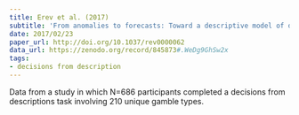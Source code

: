 ```yaml
---
title: Erev et al. (2017)
subtitle: 'From anomalies to forecasts: Toward a descriptive model of decisions under risk, under ambiguity, and from experience.'
date: 2017/02/23
paper_url: http://doi.org/10.1037/rev0000062
data_url: https://zenodo.org/record/845873#.WeDg9GhSw2x
tags:
- decisions from description
---
```


Data from a study in which N=686 participants completed a decisions from descriptions task involving 210 unique gamble types.
